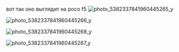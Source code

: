 
вот так оно выглядит на poco f5 
![photo_5382337841960445265_y](https://github.com/Maslyatiy/Last/assets/73582371/a8d05f15-6df8-4908-ae0d-f202cb7d060a)


![photo_5382337841960445266_y](https://github.com/Maslyatiy/Last/assets/73582371/12c4f208-19db-4f89-a224-829dfe4e1291)



![photo_5382337841960445268_y](https://github.com/Maslyatiy/Last/assets/73582371/62d18ab9-47bb-4270-a76f-8691e2ff89a5)






![photo_5382337841960445267_y](https://github.com/Maslyatiy/Last/assets/73582371/516aa601-9119-4450-ae70-9637cd93c348)












